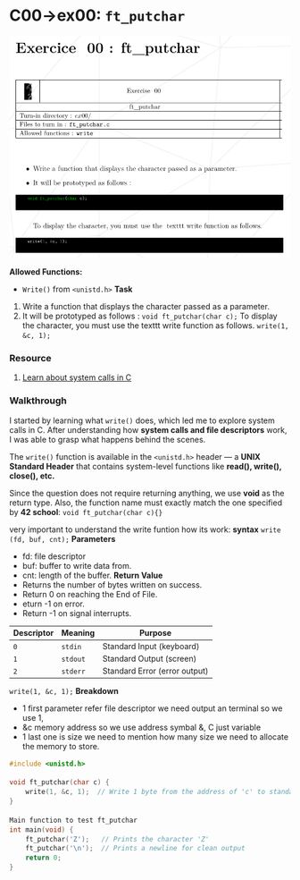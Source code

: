 # C00->ex00: `ft_putchar`
![alt text](ex00.png)

**Allowed Functions:**
- `Write()` from `<unistd.h>`
**Task**
1. Write a function that displays the character passed as a parameter.
2. It will be prototyped as follows :
`void ft_putchar(char c);`
To display the character, you must use the texttt write function as follows.
`write(1, &c, 1);`

### Resource
1. [Learn about system calls in C](https://www.geeksforgeeks.org/input-output-system-calls-c-create-open-close-read-write/)
   
### Walkthrough

I started by learning what `write()` does, which led me to explore system calls in C.
After understanding how **system calls and file descriptors** work, I was able to grasp what happens behind the scenes.

The `write()` function is available in the `<unistd.h>` header — a **UNIX Standard Header** that contains system-level functions like **read(), write(), close(), etc.**

Since the question does not require returning anything, we use **void** as the return type.
Also, the function name must exactly match the one specified by **42 school**:
`void ft_putchar(char c){}`

very important to understand the write funtion how its work:
**syntax**
`write (fd, buf, cnt);`
**Parameters**
- fd: file descriptor
- buf: buffer to write data from.
- cnt: length of the buffer.
**Return Value**
- Returns the number of bytes written on success.
- Return 0 on reaching the End of File.
- eturn -1 on error.
- Return -1 on signal interrupts.

| Descriptor | Meaning  | Purpose                       |
| ---------- | -------- | ----------------------------- |
| `0`        | `stdin`  | Standard Input (keyboard)     |
| `1`        | `stdout` | Standard Output (screen)      |
| `2`        | `stderr` | Standard Error (error output) |

`write(1, &c, 1);`
**Breakdown**
- 1 first parameter refer file descriptor we need output an terminal so we use 1,
- &c memory address so we use address symbal &, C just variable
- 1 last one is size we need to mention how many size we need to allocate the memory to store.

```c
#include <unistd.h>

void ft_putchar(char c) {
    write(1, &c, 1);  // Write 1 byte from the address of 'c' to standard output (stdout)
}

Main function to test ft_putchar
int main(void) {
    ft_putchar('Z');   // Prints the character 'Z'
    ft_putchar('\n');  // Prints a newline for clean output
    return 0;
}
